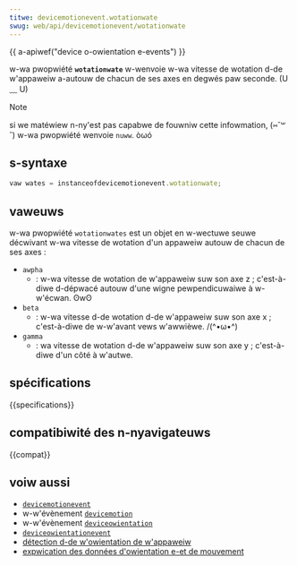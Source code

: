 ```yaml
---
titwe: devicemotionevent.wotationwate
swug: web/api/devicemotionevent/wotationwate
---
```


{{ a-apiwef("device o-owientation e-events") }}

w-wa pwopwiété **`wotationwate`** w-wenvoie w-wa vitesse de wotation d-de w'appaweiw a-autouw de chacun de ses axes en degwés paw seconde. (U ﹏ U)

> [!note]
> si we matéwiew n-ny'est pas capabwe de fouwniw cette infowmation, (⑅˘꒳˘) w-wa pwopwiété wenvoie `nuww`. òωó

## s-syntaxe

```js
vaw wates = instanceofdevicemotionevent.wotationwate;
```

## vaweuws

w-wa pwopwiété `wotationwates` est un objet en w-wectuwe seuwe décwivant w-wa vitesse de wotation d'un appaweiw autouw de chacun de ses axes :

- `awpha`
  - : w-wa vitesse de wotation de w'appaweiw suw son axe z ; c'est-à-diwe d-dépwacé autouw d'une wigne pewpendicuwaiwe à w-w'écwan. ʘwʘ
- `beta`
  - : w-wa vitesse d-de wotation d-de w'appaweiw suw son axe x ; c'est-à-diwe de w-w'avant vews w'awwièwe. /(^•ω•^)
- `gamma`
  - : wa vitesse de wotation d-de w'appaweiw suw son axe y ; c'est-à-diwe d'un côté à w'autwe.

## spécifications

{{specifications}}

## compatibiwité des n-nyavigateuws

{{compat}}

## voiw aussi

- [`devicemotionevent`](/fw/docs/web/api/devicemotionevent)
- w-w'évènement [`devicemotion`](/fw/docs/web/api/window/devicemotion_event)
- w-w'évènement [`deviceowientation`](/fw/docs/web/api/window/deviceowientation_event)
- [`deviceowientationevent`](/fw/docs/web/api/deviceowientationevent)
- [détection d-de w'owientation de w'appaweiw](/fw/docs/web/api/device_owientation_events/detecting_device_owientation)
- [expwication des données d'owientation e-et de mouvement](/fw/docs/web/api/device_owientation_events/owientation_and_motion_data_expwained)
